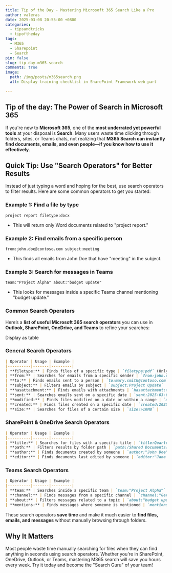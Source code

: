 ```yaml
---
title: Tip of the Day - Mastering Microsoft 365 Search Like a Pro
author: valeras
date: 2025-03-08 20:55:00 +0800
categories:
  - tipsandtricks
  - tipoftheday
tags:
  - M365
  - Sharepoint
  - Search
pin: false
slug: tip-day-m365-search
comments: true
image: 
  path: /img/posts/m365search.png
  alt: Display training checklist in SharePoint Framework web part

---
```


## Tip of the day: The Power of Search in Microsoft 365

If you're new to **Microsoft 365**, one of the **most underrated yet powerful tools** at your disposal is **Search**. Many users waste time clicking through folders, sites, or Teams chats, not realizing that **M365 Search can instantly find documents, emails, and even people—if you know how to use it effectively**.

## Quick Tip: Use "Search Operators" for Better Results
Instead of just typing a word and hoping for the best, use search operators to filter results. Here are some common operators to get you started:

### Example 1: Find a file by type

```
project report filetype:docx
```

- This will return only Word documents related to "project report."

### Example 2: Find emails from a specific person

```
from:john.doe@contoso.com subject:meeting
```

- This finds all emails from John Doe that have "meeting" in the subject.

### Example 3: Search for messages in Teams

```
team:"Project Alpha" about:"budget update"
```

- This looks for messages inside a specific Teams channel mentioning "budget update."

### Common Search Operators

Here’s a **list of useful Microsoft 365 search operators** you can use in **Outlook, SharePoint, OneDrive, and Teams** to refine your searches:


Display as table



### **General Search Operators**

```markdown
| Operator | Usage | Example |
|----------|-------|---------|
| **filetype:** | Finds files of a specific type | `filetype:pdf` (Only PDF files) |
| **from:** | Searches for emails from a specific sender | `from:john.doe@contoso.com` |
| **to:** | Finds emails sent to a person | `to:mary.smith@contoso.com` |
| **subject:** | Filters emails by subject | `subject:Project Update` |
| **hasattachment:** | Finds emails with attachments | `hasattachment:true` |
| **sent:** | Searches emails sent on a specific date | `sent:2025-03-01` |
| **modified:** | Finds files modified on a date or within a range | `modified:2025-03-01..2025-03-07` |
| **created:** | Finds files created on a specific date | `created:2025-03-01` |
| **size:** | Searches for files of a certain size | `size:>10MB` |
```


### **SharePoint & OneDrive Search Operators**

```markdown
| Operator | Usage | Example |
|----------|-------|---------|
| **title:** | Searches for files with a specific title | `title:Quarterly Report` |
| **path:** | Filters results by folder path | `path:/Shared Documents/2025` |
| **author:** | Finds documents created by someone | `author:"John Doe"` |
| **editor:** | Finds documents last edited by someone | `editor:"Jane Smith"` |
```


### **Teams Search Operators**

```markdown
| Operator | Usage | Example |
|----------|-------|---------|
| **team:** | Searches inside a specific team | `team:"Project Alpha"` |
| **channel:** | Finds messages from a specific channel | `channel:"General"` |
| **about:** | Filters messages related to a topic | `about:"budget update"` |
| **mentions:** | Finds messages where someone is mentioned | `mentions:@JohnDoe` |

```

These search operators **save time** and make it much easier to **find files, emails, and messages** without manually browsing through folders. 

## Why It Matters

Most people waste time manually searching for files when they can find anything in seconds using search operators. Whether you're in SharePoint, OneDrive, Outlook, or Teams, mastering M365 search will save you hours every week.
Try it today and become the "Search Guru" of your team! 
